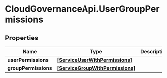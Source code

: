 # CloudGovernanceApi.UserGroupPermissions

## Properties

Name | Type | Description | Notes
------------ | ------------- | ------------- | -------------
**userPermissions** | [**[ServiceUserWithPermissions]**](ServiceUserWithPermissions.md) |  | [optional] 
**groupPermissions** | [**[ServiceGroupWithPermissions]**](ServiceGroupWithPermissions.md) |  | [optional] 


